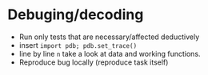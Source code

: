# Debuging/decoding
* Run only tests that are necessary/affected deductively
* insert `import pdb; pdb.set_trace()`
* line by line `n` take a look at data and working functions.
* Reproduce bug locally (reproduce task itself) 
